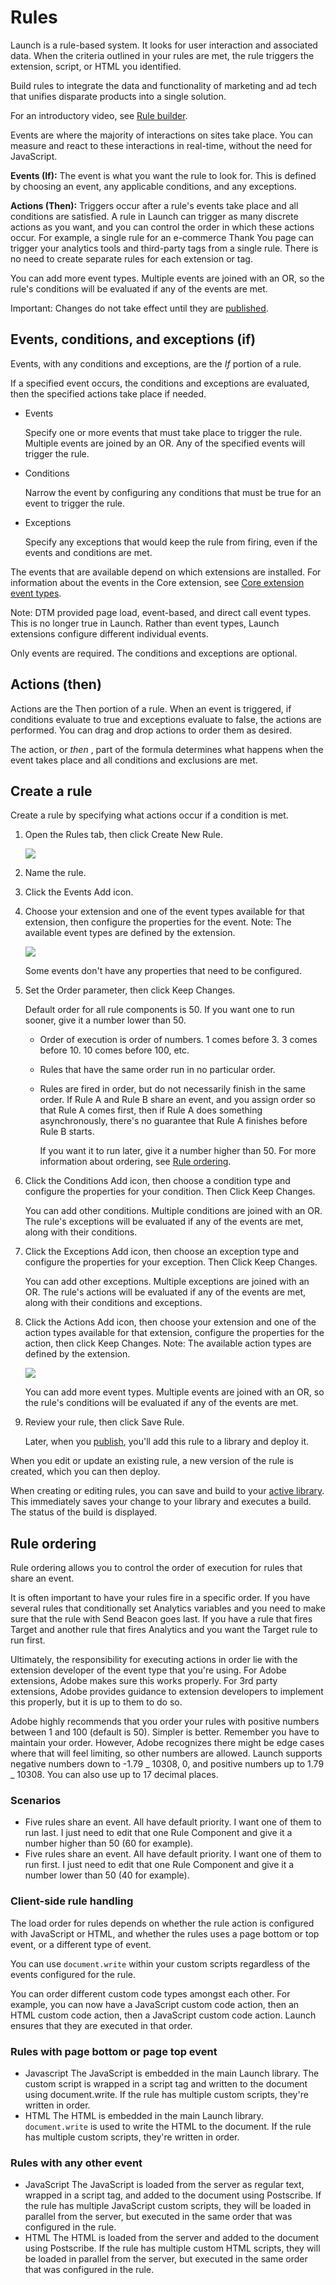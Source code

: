 # Rules

Launch is a rule-based system. It looks for user interaction and associated data. When the criteria outlined in your rules are met, the rule triggers the extension, script, or HTML you identified.

Build rules to integrate the data and functionality of marketing and ad tech that unifies disparate products into a single solution.

For an introductory video, see [Rule builder](https://github.com/Aaronius/gitbooktest/tree/190c7c3dc0fbdc5a9ed48e7927383d3e9f032d78/managing-resources/videos.md).

Events are where the majority of interactions on sites take place. You can measure and react to these interactions in real-time, without the need for JavaScript.

**Events \(If\):** The event is what you want the rule to look for. This is defined by choosing an event, any applicable conditions, and any exceptions.

**Actions \(Then\):** Triggers occur after a rule's events take place and all conditions are satisfied. A rule in Launch can trigger as many discrete actions as you want, and you can control the order in which these actions occur. For example, a single rule for an e-commerce Thank You page can trigger your analytics tools and third-party tags from a single rule. There is no need to create separate rules for each extension or tag.

You can add more event types. Multiple events are joined with an OR, so the rule's conditions will be evaluated if any of the events are met.

Important: Changes do not take effect until they are [published](https://github.com/Aaronius/gitbooktest/tree/190c7c3dc0fbdc5a9ed48e7927383d3e9f032d78/managing-resources/c_publishing.md).

## Events, conditions, and exceptions \(if\)

Events, with any conditions and exceptions, are the _If_ portion of a rule.

If a specified event occurs, the conditions and exceptions are evaluated, then the specified actions take place if needed.

* Events

  Specify one or more events that must take place to trigger the rule. Multiple events are joined by an OR. Any of the specified events will trigger the rule.

* Conditions

  Narrow the event by configuring any conditions that must be true for an event to trigger the rule.

* Exceptions

  Specify any exceptions that would keep the rule from firing, even if the events and conditions are met.

The events that are available depend on which extensions are installed. For information about the events in the Core extension, see [Core extension event types](https://github.com/Aaronius/gitbooktest/tree/190c7c3dc0fbdc5a9ed48e7927383d3e9f032d78/managing-resources/c_extension-dtm.md).

Note: DTM provided page load, event-based, and direct call event types. This is no longer true in Launch. Rather than event types, Launch extensions configure different individual events.

Only events are required. The conditions and exceptions are optional.

## Actions \(then\)

Actions are the Then portion of a rule. When an event is triggered, if conditions evaluate to true and exceptions evaluate to false, the actions are performed. You can drag and drop actions to order them as desired.

The action, or _then_ , part of the formula determines what happens when the event takes place and all conditions and exclusions are met.

## Create a rule

Create a rule by specifying what actions occur if a condition is met.

1. Open the Rules tab, then click Create New Rule.

   ![](../.gitbook/assets/rule-create.png)

2. Name the rule.
3. Click the Events Add icon.
4. Choose your extension and one of the event types available for that extension, then configure the properties for the event. Note: The available event types are defined by the extension.

   ![](../.gitbook/assets/rule-event-config.png)

   Some events don't have any properties that need to be configured.

5. Set the Order parameter, then click Keep Changes.

   Default order for all rule components is 50. If you want one to run sooner, give it a number lower than 50.

   * Order of execution is order of numbers. 1 comes before 3. 3 comes before 10. 10 comes before 100, etc.
   * Rules that have the same order run in no particular order.
   * Rules are fired in order, but do not necessarily finish in the same order. If Rule A and Rule B share an event, and you assign order so that Rule A comes first, then if Rule A does something asynchronously, there's no guarantee that Rule A finishes before Rule B starts.

     If you want it to run later, give it a number higher than 50. For more information about ordering, see [Rule ordering](https://github.com/Aaronius/gitbooktest/tree/190c7c3dc0fbdc5a9ed48e7927383d3e9f032d78/managing-resources/rules.html#concept_5F5A954B389F4C91BAF66AC6503435E0).

6. Click the Conditions Add icon, then choose a condition type and configure the properties for your condition. Then Click Keep Changes.

   You can add other conditions. Multiple conditions are joined with an OR. The rule's exceptions will be evaluated if any of the events are met, along with their conditions.

7. Click the Exceptions Add icon, then choose an exception type and configure the properties for your exception. Then Click Keep Changes.

   You can add other exceptions. Multiple exceptions are joined with an OR. The rule's actions will be evaluated if any of the events are met, along with their conditions and exceptions.

8. Click the Actions Add icon, then choose your extension and one of the action types available for that extension, configure the properties for the action, then click Keep Changes. Note: The available action types are defined by the extension.

   ![](../.gitbook/assets/rule-action-config.jpg)

   You can add more event types. Multiple events are joined with an OR, so the rule's conditions will be evaluated if any of the events are met.

9. Review your rule, then click Save Rule.

   Later, when you [publish](https://github.com/Aaronius/gitbooktest/tree/190c7c3dc0fbdc5a9ed48e7927383d3e9f032d78/managing-resources/c_publishing.md), you'll add this rule to a library and deploy it.

When you edit or update an existing rule, a new version of the rule is created, which you can then deploy.

When creating or editing rules, you can save and build to your [active library](https://github.com/Aaronius/gitbooktest/tree/190c7c3dc0fbdc5a9ed48e7927383d3e9f032d78/managing-resources/library.md). This immediately saves your change to your library and executes a build. The status of the build is displayed.

## Rule ordering

Rule ordering allows you to control the order of execution for rules that share an event.

It is often important to have your rules fire in a specific order. If you have several rules that conditionally set Analytics variables and you need to make sure that the rule with Send Beacon goes last. If you have a rule that fires Target and another rule that fires Analytics and you want the Target rule to run first.

Ultimately, the responsibility for executing actions in order lie with the extension developer of the event type that you're using. For Adobe extensions, Adobe makes sure this works properly. For 3rd party extensions, Adobe provides guidance to extension developers to implement this properly, but it is up to them to do so.

Adobe highly recommends that you order your rules with positive numbers between 1 and 100 \(default is 50\). Simpler is better. Remember you have to maintain your order. However, Adobe recognizes there might be edge cases where that will feel limiting, so other numbers are allowed. Launch supports negative numbers down to -1.79 _ 10308, 0, and positive numbers up to 1.79 _ 10308. You can also use up to 17 decimal places.

### Scenarios

* Five rules share an event. All have default priority. I want one of them to run last. I just need to edit that one Rule Component and give it a number higher than 50 \(60 for example\).
* Five rules share an event. All have default priority. I want one of them to run first. I just need to edit that one Rule Component and give it a number lower than 50 \(40 for example\).

### Client-side rule handling

The load order for rules depends on whether the rule action is configured with JavaScript or HTML, and whether the rules uses a page bottom or top event, or a different type of event.

You can use `document.write` within your custom scripts regardless of the events configured for the rule.

You can order different custom code types amongst each other. For example, you can now have a JavaScript custom code action, then an HTML custom code action, then a JavaScript custom code action. Launch ensures that they are executed in that order.

### Rules with page bottom or page top event

* Javascript The JavaScript is embedded in the main Launch library. The custom script is wrapped in a script tag and written to the document using document.write. If the rule has multiple custom scripts, they're written in order.
* HTML The HTML is embedded in the main Launch library. `document.write` is used to write the HTML to the document. If the rule has multiple custom scripts, they're written in order.

### Rules with any other event

* JavaScript The JavaScript is loaded from the server as regular text, wrapped in a script tag, and added to the document using Postscribe. If the rule has multiple JavaScript custom scripts, they will be loaded in parallel from the server, but executed in the same order that was configured in the rule.
* HTML The HTML is loaded from the server and added to the document using Postscribe. If the rule has multiple custom HTML scripts, they will be loaded in parallel from the server, but executed in the same order that was configured in the rule.

